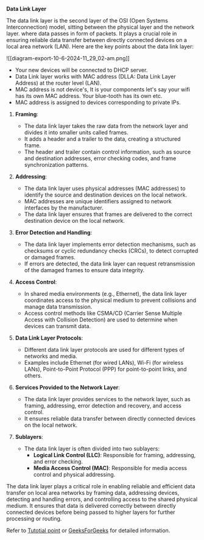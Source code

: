 **Data Link Layer**

The data link layer is the second layer of the OSI (Open Systems Interconnection) model, sitting between the physical layer and the network layer. where data passes in form of packets. It plays a crucial role in ensuring reliable data transfer between directly connected devices on a local area network (LAN). Here are the key points about the data link layer:

![[diagram-export-10-6-2024-11_29_02-am.png]]

- Your new devices will be connected to DHCP server.
- Data Link layer works with MAC address (DLLA: Data Link Layer Address) at the router level (LAN).
- MAC address is not device's, It is your components let's say your wifi has its own MAC address. Your blue-tooth has its own etc.
- MAC address is assigned to devices corresponding to private IPs.

1. **Framing**:
   - The data link layer takes the raw data from the network layer and divides it into smaller units called frames.
   - It adds a header and a trailer to the data, creating a structured frame.
   - The header and trailer contain control information, such as source and destination addresses, error checking codes, and frame synchronization patterns.

2. **Addressing**:
   - The data link layer uses physical addresses (MAC addresses) to identify the source and destination devices on the local network.
   - MAC addresses are unique identifiers assigned to network interfaces by the manufacturer.
   - The data link layer ensures that frames are delivered to the correct destination device on the local network.

3. **Error Detection and Handling**:
   - The data link layer implements error detection mechanisms, such as checksums or cyclic redundancy checks (CRCs), to detect corrupted or damaged frames.
   - If errors are detected, the data link layer can request retransmission of the damaged frames to ensure data integrity.

4. **Access Control**:
   - In shared media environments (e.g., Ethernet), the data link layer coordinates access to the physical medium to prevent collisions and manage data transmission.
   - Access control methods like CSMA/CD (Carrier Sense Multiple Access with Collision Detection) are used to determine when devices can transmit data.

5. **Data Link Layer Protocols**:
   - Different data link layer protocols are used for different types of networks and media.
   - Examples include Ethernet (for wired LANs), Wi-Fi (for wireless LANs), Point-to-Point Protocol (PPP) for point-to-point links, and others.

6. **Services Provided to the Network Layer**:
   - The data link layer provides services to the network layer, such as framing, addressing, error detection and recovery, and access control.
   - It ensures reliable data transfer between directly connected devices on the local network.

7. **Sublayers**:
   - The data link layer is often divided into two sublayers:
     - **Logical Link Control (LLC)**: Responsible for framing, addressing, and error checking.
     - **Media Access Control (MAC)**: Responsible for media access control and physical addressing.

The data link layer plays a critical role in enabling reliable and efficient data transfer on local area networks by framing data, addressing devices, detecting and handling errors, and controlling access to the shared physical medium. It ensures that data is delivered correctly between directly connected devices before being passed to higher layers for further processing or routing.

Refer to [Tutotial point](https://www.tutorialspoint.com/dynamic-host-configuration-protocol-dhcp) or [GeeksForGeeks](https://www.geeksforgeeks.org/dynamic-host-configuration-protocol-dhcp/) for detailed information.